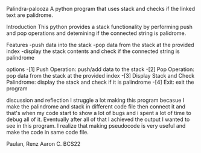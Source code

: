 Palindra-palooza
A python program that uses stack and checks if the linked text are palidrome.

Introduction
This python provides a stack functionality by performing push and pop operations and detemining if the connected string is palidrome.

Features 
-push data into the stack
-pop data from the stack at the provided index
-display the stack contents and check if the connected string is palindrome

options
-[1] Push Operation: push/add data to the stack
-[2] Pop Operation: pop data from the stack at the provided index
-[3] Display Stack and Check Palindrome: display the stack and check if it is palindrome
-[4] Exit: exit the program

discussion and reflection
I struggle a lot making this program becasue I make the palindrome and stack in different code file then connect it and that's when my code start to show a lot of bugs and i spent a lot of time to debug all of it. Eventually after all of that I achieved the output I wanted to see in this program. I realize that making pseudocode is very useful and make the code in same code file.

Paulan, Renz Aaron C.
BCS22